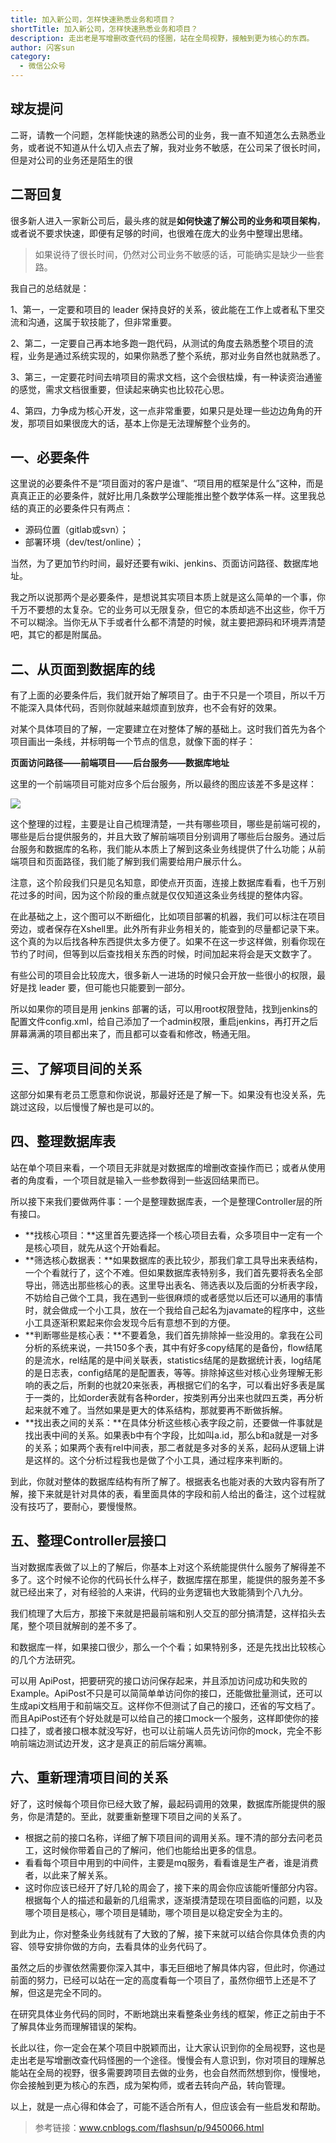 ```yaml
---
title: 加入新公司，怎样快速熟悉业务和项目？
shortTitle: 加入新公司，怎样快速熟悉业务和项目？
description: 走出老是写增删改查代码的怪圈，站在全局视野，接触到更为核心的东西。
author: 闪客sun
category:
  - 微信公众号
---
```


## 球友提问

二哥，请教一个问题，怎样能快速的熟悉公司的业务，我一直不知道怎么去熟悉业务，或者说不知道从什么切入点去了解，我对业务不敏感，在公司呆了很长时间，但是对公司的业务还是陌生的很

## 二哥回复


很多新人进入一家新公司后，最头疼的就是**如何快速了解公司的业务和项目架构**，或者说不要求快速，即便有足够的时间，也很难在庞大的业务中整理出思绪。

>如果说待了很长时间，仍然对公司业务不敏感的话，可能确实是缺少一些套路。

我自己的总结就是：

1、第一，一定要和项目的 leader 保持良好的关系，彼此能在工作上或者私下里交流和沟通，这属于软技能了，但非常重要。

2、第二，一定要自己再本地多跑一跑代码，从测试的角度去熟悉整个项目的流程，业务是通过系统实现的，如果你熟悉了整个系统，那对业务自然也就熟悉了。

3、第三，一定要花时间去啃项目的需求文档，这个会很枯燥，有一种读资治通鉴的感觉，需求文档很重要，但读起来确实也比较花心思。

4、第四，力争成为核心开发，这一点非常重要，如果只是处理一些边边角角的开发，那项目如果很庞大的话，基本上你是无法理解整个业务的。


## 一、必要条件

这里说的必要条件不是“项目面对的客户是谁”、“项目用的框架是什么”这种，而是真真正正的必要条件，就好比用几条数学公理能推出整个数学体系一样。这里我总结的真正的必要条件只有两点：

*   源码位置（gitlab或svn）；
*   部署环境（dev/test/online）；

当然，为了更加节约时间，最好还要有wiki、jenkins、页面访问路径、数据库地址。

我之所以说那两个是必要条件，是想说其实项目本质上就是这么简单的一个事，你千万不要想的太复杂。它的业务可以无限复杂，但它的本质却逃不出这些，你千万不可以糊涂。当你无从下手或者什么都不清楚的时候，就主要把源码和环境弄清楚吧，其它的都是附属品。

## 二、从页面到数据库的线

有了上面的必要条件后，我们就开始了解项目了。由于不只是一个项目，所以千万不能深入具体代码，否则你就越来越烦直到放弃，也不会有好的效果。

对某个具体项目的了解，一定要建立在对整体了解的基础上。这时我们首先为各个项目画出一条线，并标明每一个节点的信息，就像下面的样子：

**页面访问路径——前端项目——后台服务——数据库地址**

这里的一个前端项目可能对应多个后台服务，所以最终的图应该差不多是这样：

![](http://cdn.tobebetterjavaer.com/tobebetterjavaer/images/nice-article/weixin-jiarxgszykssxywhxm-3055f36d-cebe-41e4-b6dd-c9cab9f92a49.jpg)


这个整理的过程，主要是让自己梳理清楚，一共有哪些项目，哪些是前端可视的，哪些是后台提供服务的，并且大致了解前端项目分别调用了哪些后台服务。通过后台服务和数据库的名称，我们能从本质上了解到这条业务线提供了什么功能；从前端项目和页面路径，我们能了解到我们需要给用户展示什么。


注意，这个阶段我们只是见名知意，即使点开页面，连接上数据库看看，也千万别花过多的时间，因为这个阶段的重点就是仅仅知道这条业务线提的整体内容。

在此基础之上，这个图可以不断细化，比如项目部署的机器，我们可以标注在项目旁边，或者保存在Xshell里。此外所有非业务相关的，能查到的尽量都记录下来。这个真的为以后找各种东西提供太多方便了。如果不在这一步这样做，别看你现在节约了时间，但等到以后查找相关东西的时候，时间加起来将会是天文数字了。

有些公司的项目会比较庞大，很多新人一进场的时候只会开放一些很小的权限，最好是找 leader 要，但可能也只能要到一部分。

所以如果你的项目是用 jenkins 部署的话，可以用root权限登陆，找到jenkins的配置文件config.xml，给自己添加了一个admin权限，重启jenkins，再打开之后屏幕满满的项目都出来了，而且都可以查看和修改，畅通无阻。

## 三、了解项目间的关系

这部分如果有老员工愿意和你说说，那最好还是了解一下。如果没有也没关系，先跳过这段，以后慢慢了解也是可以的。


## 四、整理数据库表

站在单个项目来看，一个项目无非就是对数据库的增删改查操作而已；或者从使用者的角度看，一个项目就是输入一些参数得到一些返回结果而已。


所以接下来我们要做两件事：一个是整理数据库表，一个是整理Controller层的所有接口。



*   **找核心项目：**这里首先要选择一个核心项目去看，众多项目中一定有一个是核心项目，就先从这个开始看起。
*   **筛选核心数据表：**如果数据库的表比较少，那我们拿工具导出来表结构，一个个看就行了，这个不难。但如果数据库表特别多，我们首先要将表名全部导出，筛选出那些核心的表。这里导出表名、筛选表以及后面的分析表字段，不妨给自己做个工具，我在遇到一些很麻烦的或者感觉以后还可以通用的事情时，就会做成一个小工具，放在一个我给自己起名为javamate的程序中，这些小工具逐渐积累起来你会发现今后有意想不到的方便。
*   **判断哪些是核心表：**不要着急，我们首先排除掉一些没用的。拿我在公司分析的系统来说，一共150多个表，其中有好多copy结尾的是备份，flow结尾的是流水，rel结尾的是中间关联表，statistics结尾的是数据统计表，log结尾的是日志表，config结尾的是配置表，等等。排除掉这些对核心业务理解无影响的表之后，所剩的也就20来张表，再根据它们的名字，可以看出好多表是属于一类的，比如order表就有各种order，按类别再分出来也就四五类，再分析起来就不难了。当然如果是更大的体系结构，那就要再不断做拆解。
*   **找出表之间的关系：**在具体分析这些核心表字段之前，还要做一件事就是找出表中间的关系。如果表b中有个字段，比如叫a.id，那么b和a就是一对多的关系；如果两个表有rel中间表，那二者就是多对多的关系，起码从逻辑上讲是这样的。这个分析过程我也是做了个小工具，通过程序来判断的。

到此，你就对整体的数据库结构有所了解了。根据表名也能对表的大致内容有所了解，接下来就是针对具体的表，看里面具体的字段和前人给出的备注，这个过程就没有技巧了，要耐心，要慢慢熬。

## 五、整理Controller层接口

当对数据库表做了以上的了解后，你基本上对这个系统能提供什么服务了解得差不多了。这个时候不论你的代码长什么样子，数据库摆在那里，能提供的服务差不多就已经出来了，对有经验的人来讲，代码的业务逻辑也大致能猜到个八九分。

我们梳理了大后方，那接下来就是把最前端和别人交互的部分搞清楚，这样掐头去尾，整个项目就解剖的差不多了。

和数据库一样，如果接口很少，那么一个个看；如果特别多，还是先找出比较核心的几个方法研究。


可以用 ApiPost，把要研究的接口访问保存起来，并且添加访问成功和失败的Example。ApiPost不只是可以简简单单访问你的接口，还能做批量测试，还可以生成api文档用于和前端交互。这样你不但测试了自己的接口，还省的写文档了。而且ApiPost还有个好处就是可以给自己的接口mock一个服务，这样即使你的接口挂了，或者接口根本就没写好，也可以让前端人员先访问你的mock，完全不影响前端边测试边开发，这才是真正的前后端分离嘛。



## 六、重新理清项目间的关系


好了，这时候每个项目你已经大致了解，最起码调用的效果，数据库所能提供的服务，你是清楚的。至此，就要重新整理下项目之间的关系了。

*   根据之前的接口名称，详细了解下项目间的调用关系。理不清的部分去问老员工，这时候你带着自己的了解问，他们也能给出更多的信息。
*   看看每个项目中用到的中间件，主要是mq服务，看看谁是生产者，谁是消费者，以此来了解关系。
*   这时你应该已经开了好几轮的周会了，接下来的周会你应该能听懂部分内容。根据每个人的描述和最新的几组需求，逐渐摸清楚现在项目面临的问题，以及哪个项目是核心，哪个项目是辅助，哪个项目是以稳定安全为主的。


到此为止，你对整条业务线就有了大致的了解，接下来就可以结合你具体负责的内容、领导安排你做的方向，去看具体的业务代码了。


虽然之后的步骤依然需要你深入其中，事无巨细地了解具体内容，但此时，你通过前面的努力，已经可以站在一定的高度看每一个项目了，虽然你细节上还是不了解，但这是完全不同的。


在研究具体业务代码的同时，不断地跳出来看整条业务线的框架，修正之前由于不了解具体业务而理解错误的架构。


长此以往，你一定会在某个项目中脱颖而出，让大家认识到你的全局视野，这也是走出老是写增删改查代码怪圈的一个途径。慢慢会有人意识到，你对项目的理解总能站在全局的视野，很多需要跨项目去做的业务，也会自然而然想到你，慢慢地，你会接触到更为核心的东西，成为架构师，或者去转向产品，转向管理。


以上，就是一点心得和体会了，可能不适合所有人，但应该会有一些启发和帮助。

>参考链接：www.cnblogs.com/flashsun/p/9450066.html

